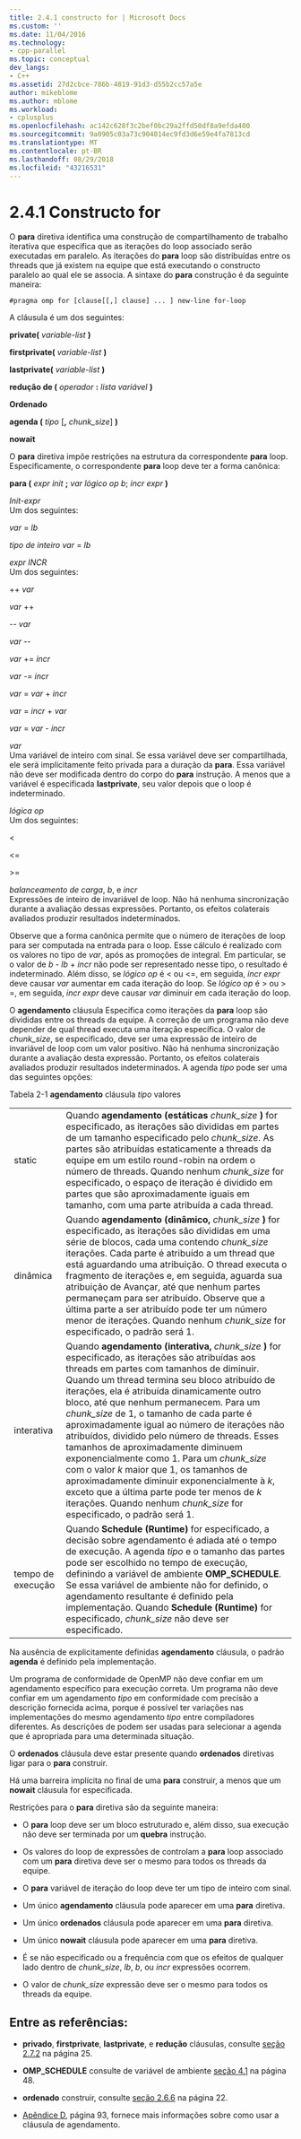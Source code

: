 ```yaml
---
title: 2.4.1 constructo for | Microsoft Docs
ms.custom: ''
ms.date: 11/04/2016
ms.technology:
- cpp-parallel
ms.topic: conceptual
dev_langs:
- C++
ms.assetid: 27d2cbce-786b-4819-91d3-d55b2cc57a5e
author: mikeblome
ms.author: mblome
ms.workload:
- cplusplus
ms.openlocfilehash: ac142c628f3c2bef0bc29a2ffd50df8a9efda400
ms.sourcegitcommit: 9a0905c03a73c904014ec9fd3d6e59e4fa7813cd
ms.translationtype: MT
ms.contentlocale: pt-BR
ms.lasthandoff: 08/29/2018
ms.locfileid: "43216531"
---
```

# <a name="241-for-construct"></a>2.4.1 Constructo for

O **para** diretiva identifica uma construção de compartilhamento de trabalho iterativa que especifica que as iterações do loop associado serão executadas em paralelo. As iterações do **para** loop são distribuídas entre os threads que já existem na equipe que está executando o constructo paralelo ao qual ele se associa. A sintaxe do **para** construção é da seguinte maneira:

```
#pragma omp for [clause[[,] clause] ... ] new-line for-loop
```

A cláusula é um dos seguintes:

**private(** *variable-list* **)**

**firstprivate(** *variable-list* **)**

**lastprivate(** *variable-list* **)**

**redução de (** *operador* **:** *lista variável* **)**

**Ordenado**

**agenda (** *tipo* [**,** *chunk_size*] **)**

**nowait**

O **para** diretiva impõe restrições na estrutura da correspondente **para** loop. Especificamente, o correspondente **para** loop deve ter a forma canônica:

**para (** *expr init* **;** *var lógico op b*; *incr expr* **)**

*Init-expr*<br/>
Um dos seguintes:

*var* = *lb*

*tipo de inteiro var* = *lb*

*expr INCR*<br/>
Um dos seguintes:

++ *var*

*var* ++

-- *var*

*var* --

*var* += *incr*

*var* -= *incr*

*var* = *var* + *incr*

*var* = *incr* + *var*

*var* = *var* - *incr*

*var*<br/>
Uma variável de inteiro com sinal. Se essa variável deve ser compartilhada, ele será implicitamente feito privada para a duração da **para**.   Essa variável não deve ser modificada dentro do corpo do **para** instrução. A menos que a variável é especificada **lastprivate**, seu valor depois que o loop é indeterminado.

*lógica op*<br/>
Um dos seguintes:

<

\<=

>

\>=

*balanceamento de carga*, *b*, e *incr*<br>
Expressões de inteiro de invariável de loop. Não há nenhuma sincronização durante a avaliação dessas expressões. Portanto, os efeitos colaterais avaliados produzir resultados indeterminados.

Observe que a forma canônica permite que o número de iterações de loop para ser computada na entrada para o loop. Esse cálculo é realizado com os valores no tipo de *var*, após as promoções de integral. Em particular, se o valor de *b* - *lb* + *incr* não pode ser representado nesse tipo, o resultado é indeterminado. Além disso, se *lógico op* é < ou \<=, em seguida, *incr expr* deve causar *var* aumentar em cada iteração do loop.   Se *lógico op* é > ou > =, em seguida, *incr expr* deve causar *var* diminuir em cada iteração do loop.

O **agendamento** cláusula Especifica como iterações da **para** loop são divididas entre os threads da equipe. A correção de um programa não deve depender de qual thread executa uma iteração específica. O valor de *chunk_size*, se especificado, deve ser uma expressão de inteiro de invariável de loop com um valor positivo. Não há nenhuma sincronização durante a avaliação desta expressão. Portanto, os efeitos colaterais avaliados produzir resultados indeterminados. A agenda *tipo* pode ser uma das seguintes opções:

Tabela 2-1 **agendamento** cláusula *tipo* valores

|||
|-|-|
|static|Quando **agendamento (estáticas** *chunk_size* **)** for especificado, as iterações são divididas em partes de um tamanho especificado pelo *chunk_size*. As partes são atribuídas estaticamente a threads da equipe em um estilo round-robin na ordem o número de threads. Quando nenhum *chunk_size* for especificado, o espaço de iteração é dividido em partes que são aproximadamente iguais em tamanho, com uma parte atribuída a cada thread.|
|dinâmica|Quando **agendamento (dinâmico,** *chunk_size* **)** for especificado, as iterações são divididas em uma série de blocos, cada uma contendo *chunk_size* iterações. Cada parte é atribuído a um thread que está aguardando uma atribuição. O thread executa o fragmento de iterações e, em seguida, aguarda sua atribuição de Avançar, até que nenhum partes permaneçam para ser atribuído. Observe que a última parte a ser atribuído pode ter um número menor de iterações. Quando nenhum *chunk_size* for especificado, o padrão será 1.|
|interativa|Quando **agendamento (interativa,** *chunk_size* **)** for especificado, as iterações são atribuídas aos threads em partes com tamanhos de diminuir. Quando um thread termina seu bloco atribuído de iterações, ela é atribuída dinamicamente outro bloco, até que nenhum permanecem. Para um *chunk_size* de 1, o tamanho de cada parte é aproximadamente igual ao número de iterações não atribuídos, dividido pelo número de threads. Esses tamanhos de aproximadamente diminuem exponencialmente como 1. Para um *chunk_size* com o valor *k* maior que 1, os tamanhos de aproximadamente diminuir exponencialmente à *k*, exceto que a última parte pode ter menos de  *k* iterações. Quando nenhum *chunk_size* for especificado, o padrão será 1.|
|tempo de execução|Quando **Schedule (Runtime)** for especificado, a decisão sobre agendamento é adiada até o tempo de execução. A agenda *tipo* e o tamanho das partes pode ser escolhido no tempo de execução, definindo a variável de ambiente **OMP_SCHEDULE**. Se essa variável de ambiente não for definido, o agendamento resultante é definido pela implementação. Quando **Schedule (Runtime)** for especificado, *chunk_size* não deve ser especificado.|

Na ausência de explicitamente definidas **agendamento** cláusula, o padrão **agenda** é definido pela implementação.

Um programa de conformidade de OpenMP não deve confiar em um agendamento específico para execução correta. Um programa não deve confiar em um agendamento *tipo* em conformidade com precisão a descrição fornecida acima, porque é possível ter variações nas implementações do mesmo agendamento *tipo* entre compiladores diferentes. As descrições de podem ser usadas para selecionar a agenda que é apropriada para uma determinada situação.

O **ordenados** cláusula deve estar presente quando **ordenados** diretivas ligar para o **para** construir.

Há uma barreira implícita no final de uma **para** construir, a menos que um **nowait** cláusula for especificada.

Restrições para o **para** diretiva são da seguinte maneira:

-   O **para** loop deve ser um bloco estruturado e, além disso, sua execução não deve ser terminada por um **quebra** instrução.

-   Os valores do loop de expressões de controlam a **para** loop associado com um **para** diretiva deve ser o mesmo para todos os threads da equipe.

-   O **para** variável de iteração do loop deve ter um tipo de inteiro com sinal.

-   Um único **agendamento** cláusula pode aparecer em uma **para** diretiva.

-   Um único **ordenados** cláusula pode aparecer em uma **para** diretiva.

-   Um único **nowait** cláusula pode aparecer em uma **para** diretiva.

-   É se não especificado ou a frequência com que os efeitos de qualquer lado dentro de *chunk_size*, *lb*, *b*, ou *incr* expressões ocorrem.

-   O valor de *chunk_size* expressão deve ser o mesmo para todos os threads da equipe.

## <a name="cross-references"></a>Entre as referências:

-   **privado**, **firstprivate**, **lastprivate**, e **redução** cláusulas, consulte [seção 2.7.2](../../parallel/openmp/2-7-2-data-sharing-attribute-clauses.md) na página 25.

-   **OMP_SCHEDULE** consulte de variável de ambiente [seção 4.1](../../parallel/openmp/4-1-omp-schedule.md) na página 48.

-   **ordenado** construir, consulte [seção 2.6.6](../../parallel/openmp/2-6-6-ordered-construct.md) na página 22.

-   [Apêndice D](../../parallel/openmp/d-using-the-schedule-clause.md), página 93, fornece mais informações sobre como usar a cláusula de agendamento.